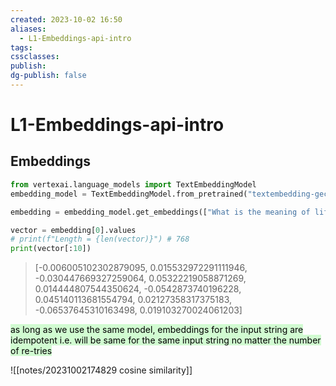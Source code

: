 ```yaml
---
created: 2023-10-02 16:50
aliases:
  - L1-Embeddings-api-intro
tags: 
cssclasses: 
publish: 
dg-publish: false
---
```


<!--
tags: 
-->

<!--internal
parent:: [[]]
child:: [[]]
related:: [[]]
-->

<!--external
- [ ] []()
-->

# L1-Embeddings-api-intro

## Embeddings

```python
from vertexai.language_models import TextEmbeddingModel
embedding_model = TextEmbeddingModel.from_pretrained("textembedding-gecko@001")
```

```python
embedding = embedding_model.get_embeddings(["What is the meaning of life?"])
```

```python
vector = embedding[0].values
# print(f"Length = {len(vector)}") # 768
print(vector[:10])
```

> [-0.006005102302879095, 0.015532972291111946, -0.030447669327259064, 0.05322219058871269, 0.014444807544350624, -0.0542873740196228, 0.045140113681554794, 0.02127358317375183, -0.06537645310163498, 0.019103270024061203]

<mark style="background: #BBFABBA6;">as long as we use the same model, embeddings for the input string are idempotent i.e. will be same for the same input string no matter the number of re-tries</mark>

![[notes/20231002174829 cosine similarity]]


